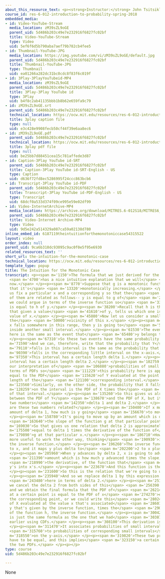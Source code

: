```yaml
---
about_this_resource_text: <p><strong>Instructor:</strong> John Tsitsiklis</p>
course_id: res-6-012-introduction-to-probability-spring-2018
embedded_media:
- id: Video-YouTube-Stream
  media_location: zM39sZL9oGE
  parent_uid: 5d486b203c49e7e232916f6827fc02bf
  title: Video-YouTube-Stream
  type: Video
  uid: 5ef6f6d5b790aba7aef79b782cb4fee5
- id: Thumbnail-YouTube-JPG
  media_location: https://img.youtube.com/vi/zM39sZL9oGE/default.jpg
  parent_uid: 5d486b203c49e7e232916f6827fc02bf
  title: Thumbnail-YouTube-JPG
  type: Thumbnail
  uid: ea01266a282dc31bc0cdc8f83f6c019f
- id: 3Play-3PlayYouTubeid-MP4
  media_location: zM39sZL9oGE
  parent_uid: 5d486b203c49e7e232916f6827fc02bf
  title: 3Play-3Play YouTube id
  type: 3Play
  uid: b4f8c2ab41135bbb1b8b62e659fa9c79
- id: zM39sZL9oGE.srt
  parent_uid: 5d486b203c49e7e232916f6827fc02bf
  technical_location: https://ocw.mit.edu/resources/res-6-012-introduction-to-probability-spring-2018/part-i-the-fundamentals/the-intuition-for-the-monotonic-case/zM39sZL9oGE.srt
  title: 3play caption file
  type: null
  uid: e3c428e9908fecb50cf44f39e6aa8ec6
- id: zM39sZL9oGE.pdf
  parent_uid: 5d486b203c49e7e232916f6827fc02bf
  technical_location: https://ocw.mit.edu/resources/res-6-012-introduction-to-probability-spring-2018/part-i-the-fundamentals/the-intuition-for-the-monotonic-case/zM39sZL9oGE.pdf
  title: 3play pdf file
  type: null
  uid: be25bb7d88451cea15c781affede3d87
- id: Caption-3Play YouTube id-SRT
  parent_uid: 5d486b203c49e7e232916f6827fc02bf
  title: Caption-3Play YouTube id-SRT-English - US
  type: Caption
  uid: d636f72fd8ec5286995f24ccc863bcb6
- id: Transcript-3Play YouTube id-PDF
  parent_uid: 5d486b203c49e7e232916f6827fc02bf
  title: Transcript-3Play YouTube id-PDF-English - US
  type: Transcript
  uid: 68dcf0a533d374f09ce995e59e02df99
- id: Video-InternetArchive-MP4
  media_location: https://archive.org/download/MITRES.6-012S18/MITRES6_012S18_L11-07_300k.mp4
  parent_uid: 5d486b203c49e7e232916f6827fc02bf
  title: Video-Internet Archive-MP4
  type: Video
  uid: 9d5e242a514329a087ca59a02138d780
inline_embed_id: 6187119theintuitionforthemonotoniccase54315522
layout: video
order_index: null
parent_uid: 9ca6b310dc93095c9ac0f0e5f95e6930
related_resources_text: ''
short_url: the-intuition-for-the-monotonic-case
technical_location: https://ocw.mit.edu/resources/res-6-012-introduction-to-probability-spring-2018/part-i-the-fundamentals/the-intuition-for-the-monotonic-case
template_type: popup
title: The Intuition for the Monotonic Case
transcript: <p><span m='1150'>The formula that we just derived for the monotonic case</span>
  <span m='4700'>has a nice intuitive explanation that we will</span> <span m='7290'>develop
  now.</span> </p><p><span m='8770'>Suppose that g is a monotonic function of x and
  that it's</span> <span m='13320'>monotonically increasing.</span> </p><p><span m='15780'>Let
  us fix a particular x and a corresponding y so that the</span> <span m='23100'>two
  of them are related as follows-- y is equal to g of</span> <span m='28420'>x, or
  we could argue in terms of the inverse function so</span> <span m='33750'>that x
  is equal to h of y.</span> </p><p><span m='38200'>Recall that h is the inverse function,
  that given a value</span> <span m='41610'>of y, tells us which one is the corresponding
  value of x.</span> </p><p><span m='45880'>Now let us consider a small interval in
  the</span> <span m='50000'>vicinity of this x.</span> </p><p><span m='52950'>Whenever
  x falls somewhere in this range, then y is going to</span> <span m='57960'>fall
  inside another small interval.</span> </p><p><span m='61530'>The event that x belongs
  here is the same as the event that</span> <span m='65480'>y belongs there.</span>
  </p><p><span m='67310'>So these two events have the same probability.</span> </p><p><span
  m='71590'>And we can, therefore, write that the probability that Y</span> <span
  m='79110'>falls in this interval is the same as the probability that X</span> <span
  m='90390'>falls in the corresponding little interval on the x-axis.</span> </p><p><span
  m='97350'>This interval has a certain length delta 1.</span> </p><p><span m='99610'>This
  interval has a certain length delta 2.</span> </p><p><span m='102759'>Now remember
  our interpretation of</span> <span m='106880'>probabilities of small intervals in
  terms of PDFs so</span> <span m='111229'>this probability here is approximately
  equal to the PDF</span> <span m='115620'>of Y evaluated at the point y times the
  length of the</span> <span m='121100'>corresponding interval.</span> </p><p><span
  m='123560'>Similarly, on the other side, the probability that X falls</span> <span
  m='128259'>on the interval is the PDF of X times the</span> <span m='133050'>length
  of that interval.</span> </p><p><span m='135260'>So this gives us already a relation
  between the PDF of Y</span> <span m='138670'>and the PDF of X, but it involves those
  two numbers</span> <span m='142350'>delta 1 and delta 2.</span> </p><p><span m='144590'>How
  are these two numbers related?</span> </p><p><span m='150400'>If x moves up by the
  amount of delta 1, how much is y going</span> <span m='156670'>to move up?</span>
  </p><p><span m='158780'>It's going to move up by an amount which is delta 1 times</span>
  <span m='163640'>the slope of the function g at that particular point.</span> </p><p><span
  m='169030'>So that gives us one relation that delta 2 is approximately</span> <span
  m='175500'>equal to delta 1 times the derivative of the function of</span> <span
  m='179890'>g at that particular x.</span> </p><p><span m='186710'>However, it's
  more useful to work the other way, thinking</span> <span m='190930'>in terms of
  the inverse function.</span> </p><p><span m='196260'>The inverse function maps y
  to x, and it maps y plus delta to</span> <span m='202200'>2 to x plus delta 1.</span>
  </p><p><span m='205960'>When y advances by delta 2, x is going to advance by an</span>
  <span m='211390'>amount which is how much y advanced times the slope, or</span>
  <span m='218990'>the derivative, of the function that</span> <span m='221060'>maps
  y's into x's.</span> </p><p><span m='223670'>And this function is the inverse function.</span>
  </p><p><span m='231600'>So this is the relation that we're going to use.</span>
  </p><p><span m='235940'>And so we replace delta 1 by this expression that we have</span>
  <span m='243480'>here in terms of delta 2.</span> </p><p><span m='251940'>And now
  we cancel the delta 2 from both sides of this</span> <span m='256390'>equality,
  and we obtain the final formula that the PDF of</span> <span m='262140'>Y evaluated
  at a certain point is equal to the PDF of x</span> <span m='274270'>evaluated at
  the corresponding point, or we could write this</span> <span m='280240'>as the PDF
  of X evaluated at the value x that's associated</span> <span m='286010'>to that
  y that's given by the inverse function, times the</span> <span m='290930'>derivative
  of the function h, the inverse function.</span> </p><p><span m='300420'>And this
  is just the same formula as the one that we had</span> <span m='303870'>derived
  earlier using CDFs.</span> </p><p><span m='308100'>This derivation is quite intuitive.</span>
  </p><p><span m='311470'>It associates probabilities of small intervals on the x-axis</span>
  <span m='315760'>to probabilities of corresponding small intervals</span> <span
  m='318550'>on the y-axis.</span> </p><p><span m='319820'>These two probabilities
  have to be equal, and this implies</span> <span m='323150'>a certain relation between
  the two PDFs.</span> </p><p></p>
type: course
uid: 5d486b203c49e7e232916f6827fc02bf

---
```

None